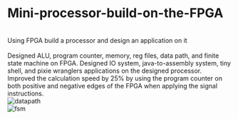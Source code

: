 # Mini-processor-build-on-the-FPGA
<br /> Using FPGA build a processor and design an application on it
<br />
<br /> Designed ALU, program counter, memory, reg files, data path, and finite state machine on FPGA. Designed IO system,
java-to-assembly system, tiny shell, and pixie wranglers applications on the designed processor.
<br /> Improved the calculation speed by 25% by using the program counter on both positive and negative edges of the FPGA when
applying the signal instructions.
<br />![datapath](https://user-images.githubusercontent.com/95834784/182661721-4a0671a9-5957-4562-9ec8-e38426e4d1c8.jpg)
<br />
![fsm](https://user-images.githubusercontent.com/95834784/198536526-d923f708-3a54-482d-a473-0ad215672c4a.jpg)
